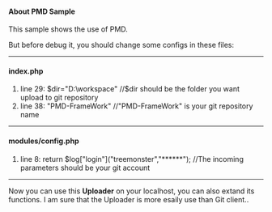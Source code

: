 <h4>About PMD Sample</h4>
This sample shows the use of PMD.

But before debug it, you should change some configs in these files:

----------------------------------------------

<h4>index.php</h4>
<ol>
<li>line 29: $dir="D:\workspace" //$dir should be the folder you want upload to git repository </li>
<li>line 38: "PMD-FrameWork"     //"PMD-FrameWork" is your git repository name </li>
</ol>

----------------------------------------------

<h4>modules/config.php</h4>
<ol>
<li>line 8:	return $log["login"]("treemonster","******"); //The incoming parameters should be your git account</li>
</ol>

----------------------------------------------

Now you can use this <b>Uploader</b> on your localhost, you can also extand its functions. I am sure that the Uploader is more esaily use than Git client..

